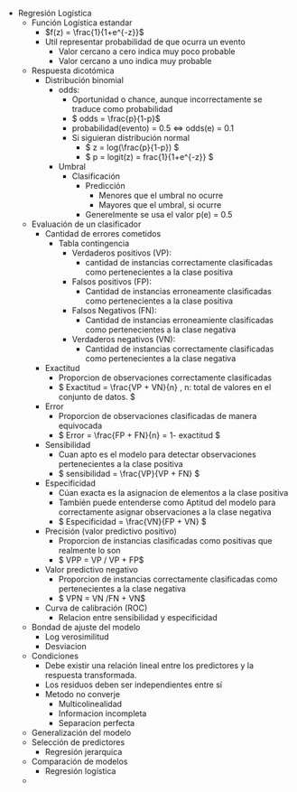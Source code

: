 - Regresión Logística
  - Función Logística estandar
    - $f(z) =  \frac{1}{1+e^{-z}}$
    - Util representar probabilidad de que ocurra un evento
      - Valor cercano a cero indica muy poco probable
      - Valor cercano a uno indica muy probable
  - Respuesta dicotómica 
    - Distribución binomial
      - odds: 
        - Oportunidad o chance, aunque incorrectamente se traduce como probabilidad
        - $ odds = \frac{p}{1-p}$
        - probabilidad(evento) = 0.5 <=> odds(e) = 0.1 
        - Si siguieran distribución normal
          - $ z = log(\frac{p}{1-p})   $
          - $ p = logit(z) =  frac{1}{1+e^{-z}} $
      - Umbral
        - Clasificación
          - Predicción
            - Menores que el umbral no ocurre
            - Mayores que el umbral, si ocurre
          - Generelmente se usa el valor p(e) = 0.5
  - Evaluación de un clasificador
    - Cantidad de errores cometidos
      - Tabla contingencia
        - Verdaderos positivos (VP):
          - cantidad de instancias correctamente clasificadas como pertenecientes a la clase positiva
        - Falsos positivos (FP):
          - Cantidad de instancias erroneamente clasificadas como pertenecientes a la clase positiva
        - Falsos Negativos (FN):
          - Cantidad de instancias erroneamiente clasificadas como pertenecientes a la clase negativa
        - Verdaderos negativos (VN):
          - Cantidad de instancias correctamente clasificadas como pertenecientes a la clase negativa
    - Exactitud
      - Proporcion de observaciones correctamente clasificadas
      - $ Exactitud = \frac{VP + VN}{n} ,  n: total de valores en el conjunto de datos. $
    - Error
      - Proporcion de observaciones clasificadas de manera equivocada
      - $ Error = \frac{FP + FN}{n} = 1- exactitud $
    - Sensibilidad
      - Cuan apto es el modelo para detectar observaciones pertenecientes a la clase positiva
      - $ sensibilidad = \frac{VP}{VP + FN} $
    - Especificidad
      - Cúan exacta es la asignacion de elementos a la clase positiva
      - También puede entenderse como Aptitud del modelo para correctamente asignar observaciones a la clase negativa  
      - $ Especificidad = \frac{VN}{FP + VN} $
    - Precisión (valor predictivo positivo)
      - Proporcion de instancias clasificadas como positivas que realmente lo son
      - $ VPP = VP / VP + FP$
    - Valor predictivo negativo
      - Proporcion de instancias correctamente clasificadas como pertenecientes a la clase negativa
      -  $ VPN = VN /FN + VN$ 
     - Curva de calibración (ROC)
       - Relacion entre sensibilidad y especificidad
   - Bondad de ajuste del modelo
     - Log verosimilitud
     - Desviacion
   - Condiciones
     - Debe existir una relación lineal entre los predictores y la respuesta transformada.
     - Los residuos deben ser independientes entre sí
     - Metodo no converje
       - Multicolinealidad
       - Informacion incompleta
       - Separacion perfecta
    - Generalización del modelo
    - Selección de predictores
      - Regresión jerarquica
    - Comparación de modelos
      - Regresión logística
    - 